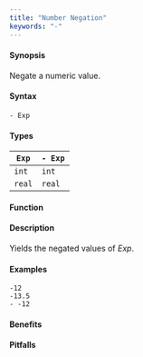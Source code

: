 ```yaml
---
title: "Number Negation"
keywords: "-"
---
```


#### Synopsis

Negate a numeric value.

#### Syntax

`- Exp`

#### Types


| `Exp`  |  `- Exp`  |
| --- | --- |
| `int`    |  `int`      |
| `real`   |  `real`     |


#### Function

#### Description

Yields the negated values of _Exp_.

#### Examples

```rascal-shell
-12
-13.5
- -12
```

#### Benefits

#### Pitfalls

